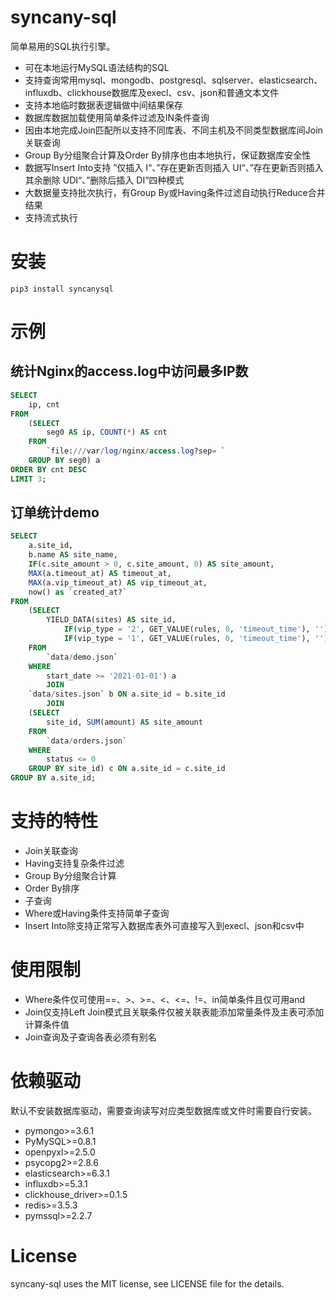 # syncany-sql

简单易用的SQL执行引擎。

- 可在本地运行MySQL语法结构的SQL
- 支持查询常用mysql、mongodb、postgresql、sqlserver、elasticsearch、influxdb、clickhouse数据库及execl、csv、json和普通文本文件
- 支持本地临时数据表逻辑做中间结果保存
- 数据库数据加载使用简单条件过滤及IN条件查询
- 因由本地完成Join匹配所以支持不同库表、不同主机及不同类型数据库间Join关联查询
- Group By分组聚合计算及Order By排序也由本地执行，保证数据库安全性
- 数据写Insert Into支持 ”仅插入 I“、”存在更新否则插入 UI“、”存在更新否则插入其余删除 UDI“、”删除后插入 DI“四种模式
- 大数据量支持批次执行，有Group By或Having条件过滤自动执行Reduce合并结果
- 支持流式执行

# 安装

```
pip3 install syncanysql
```

# 示例

## 统计Nginx的access.log中访问最多IP数

```sql
SELECT
    ip, cnt
FROM
    (SELECT
        seg0 AS ip, COUNT(*) AS cnt
    FROM
        `file:///var/log/nginx/access.log?sep= `
    GROUP BY seg0) a
ORDER BY cnt DESC
LIMIT 3;
```

## 订单统计demo

```sql
SELECT
    a.site_id,
    b.name AS site_name,
    IF(c.site_amount > 0, c.site_amount, 0) AS site_amount,
    MAX(a.timeout_at) AS timeout_at,
    MAX(a.vip_timeout_at) AS vip_timeout_at,
    now() as `created_at?`
FROM
    (SELECT
        YIELD_DATA(sites) AS site_id,
            IF(vip_type = '2', GET_VALUE(rules, 0, 'timeout_time'), '') AS timeout_at,
            IF(vip_type = '1', GET_VALUE(rules, 0, 'timeout_time'), '') AS vip_timeout_at
    FROM
        `data/demo.json`
    WHERE
        start_date >= '2021-01-01') a
        JOIN
    `data/sites.json` b ON a.site_id = b.site_id
        JOIN
    (SELECT
        site_id, SUM(amount) AS site_amount
    FROM
        `data/orders.json`
    WHERE
        status <= 0
    GROUP BY site_id) c ON a.site_id = c.site_id
GROUP BY a.site_id;
```

# 支持的特性

- Join关联查询
- Having支持复杂条件过滤
- Group By分组聚合计算
- Order By排序
- 子查询
- Where或Having条件支持简单子查询
- Insert Into除支持正常写入数据库表外可直接写入到execl、json和csv中

# 使用限制

- Where条件仅可使用==、>、>=、<、<=、!=、in简单条件且仅可用and
- Join仅支持Left Join模式且关联条件仅被关联表能添加常量条件及主表可添加计算条件值
- Join查询及子查询各表必须有别名

# 依赖驱动

默认不安装数据库驱动，需要查询读写对应类型数据库或文件时需要自行安装。

- pymongo>=3.6.1
- PyMySQL>=0.8.1
- openpyxl>=2.5.0
- psycopg2>=2.8.6
- elasticsearch>=6.3.1
- influxdb>=5.3.1
- clickhouse_driver>=0.1.5
- redis>=3.5.3
- pymssql>=2.2.7

# License

syncany-sql uses the MIT license, see LICENSE file for the details.